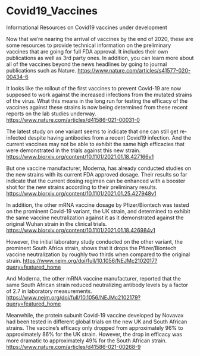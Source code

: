 # Covid19_Vaccines
Informational Resources on Covid19 vaccines under development

Now that we’re nearing the arrival of vaccines by the end of 2020, these are some resources to provide technical information on the preliminary vaccines that are going for full FDA approval. 
It includes their own publications as well as 3rd party ones. In addition, you can learn more about all of the vaccines beyond the news headlines by going to journal publications such as Nature.
https://www.nature.com/articles/s41577-020-00434-6

It looks like the rollout of the first vaccines to prevent Covid-19 are now supposed to work against the increased infections from the mutated strains of the  virus. What this means in the long run for testing the efficacy of  the vaccines against these strains is now being determined from these recent reports on the lab studies underway.
https://www.nature.com/articles/d41586-021-00031-0

The latest study on one variant seems to indicate that one can still get re-infected despite having antibodies from a recent Covid19 infection.  And the current vaccines may not be able to exhibit the same high efficacies that were demonstrated in the trials against  this new strain. 
https://www.biorxiv.org/content/10.1101/2021.01.18.427166v1

But one vaccine manufacturer, Moderna,  has already conducted studies on the new strains with its current FDA approved dosage. Their results so far indicate that the current  dosing regimen can be enhanced with a booster shot for the new strains according to their preliminary results.
https://www.biorxiv.org/content/10.1101/2021.01.25.427948v1

In addition, the other mRNA vaccine dosage by Pfizer/Biontech  was tested on the prominent Covid-19 variant, the UK strain, and determined to exhibit the same vaccine neutralization against it as it demonstrated against the original Wuhan strain in the clinical trials. 
https://www.biorxiv.org/content/10.1101/2021.01.18.426984v1

However, the initial laboratory study conducted on the other variant, the prominent South Africa strain, shows that it drops the Pfizer/Biontech vaccine neutralization by roughly two thirds when compared to the original strain.
https://www.nejm.org/doi/full/10.1056/NEJMc2102017?query=featured_home

And Moderna, the other mRNA vaccine manufacturer, reported that the same South African strain reduced neutralizing antibody levels by a factor of 2.7 in  laboratory measurements.
https://www.nejm.org/doi/full/10.1056/NEJMc2102179?query=featured_home

Meanwhile, the protein subunit Covid-19 vaccine developed by Novavax had been tested in different global trials on the new UK and South African strains. The vaccine’s efficacy only dropped from approximately 96%  to approximately 86% for the UK strain. However, the drop in efficacy was more dramatic to approximately 49% for the South African strain. 
https://www.nature.com/articles/d41586-021-00268-9
